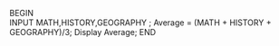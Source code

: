 BEGIN  
 INPUT MATH,HISTORY,GEOGRAPHY ; Average = (MATH + HISTORY + GEOGRAPHY)/3; Display Average; END
